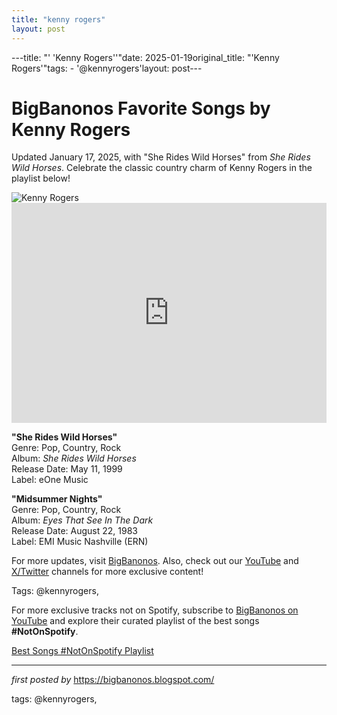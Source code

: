 ```yaml
---
title: "kenny rogers"
layout: post
---
```

---title: "' 'Kenny Rogers''"date: 2025-01-19original_title: "'Kenny Rogers'"tags:  - '@kennyrogers'layout: post---<!-- Title of the Post --><h1 >BigBanonos Favorite Songs by Kenny Rogers</h1> <!-- Introductory Text --><p >Updated January 17, 2025, with "She Rides Wild Horses" from <em>She Rides Wild Horses</em>. Celebrate the classic country charm of Kenny Rogers in the playlist below!</p> <!-- Featured Image --><div > <img src="https://i.scdn.co/image/ab67616d0000b27392089ddbc4ebd1f4d7e85bdb" alt="Kenny Rogers" /></div> <!-- Spotify Embed --><div > <iframe src="https://open.spotify.com/embed/playlist/60yD05XBytStD1E4wbB7Wm?utm_source=generator" width="100%" height="352" frameborder="0" allowfullscreen="" allow="autoplay; clipboard-write; encrypted-media; fullscreen; picture-in-picture" loading="lazy"></iframe></div> <!-- Song Information --><div > <p><strong>"She Rides Wild Horses"</strong><br> Genre: Pop, Country, Rock<br> Album: <em>She Rides Wild Horses</em><br> Release Date: May 11, 1999<br> Label: eOne Music</p> <p><strong>"Midsummer Nights"</strong><br> Genre: Pop, Country, Rock<br> Album: <em>Eyes That See In The Dark</em><br> Release Date: August 22, 1983<br> Label: EMI Music Nashville (ERN)</p></div> <!-- Footer Links --><div > <p>For more updates, visit <a href="https://bigbanonos.blogspot.com/" target="_blank">BigBanonos</a>. Also, check out our <a href="https://www.youtube.com/@BigBanonos" target="_blank">YouTube</a> and <a href="https://x.com/bigbanonos" target="_blank">X/Twitter</a> channels for more exclusive content!</p></div> <!-- Tags --><p >Tags: @kennyrogers,</p><!--Subscribe and Playlist Links--><div>    <p>For more exclusive tracks not on Spotify, subscribe to <a href="https://www.youtube.com/@BigBanonos" target="_blank">BigBanonos on YouTube</a> and explore their curated playlist of the best songs <strong>#NotOnSpotify</strong>.</p>    <p><a href="https://www.youtube.com/playlist?list=PLtuNtuTatqI0kFahUCbtbfenC_ET5O_tr" target="_blank">Best Songs #NotOnSpotify Playlist<br /></a></p></div><hr /><p><em>first posted by</em> <a href="https://bigbanonos.blogspot.com/" rel="noopener" target="_new">https://bigbanonos.blogspot.com/</a></p><p>tags: @kennyrogers,</p>
